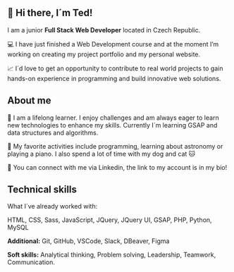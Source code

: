 ## 👋 Hi there, I´m Ted!
I am a junior **Full Stack Web Developer** located in Czech Republic.

💻 I have just finished a Web Development course and at the moment I’m working on creating my project portfolio and my personal website.

📈 I´d love to get an opportunity to contribute to real world projects to gain hands-on experience in programming and build innovative web solutions.

## About me

🌱 I am a lifelong learner. I enjoy challenges and am always eager to learn new technologies to enhance my skills. Currently I´m learning GSAP and data structures and algorithms.

🎹 My favorite activities include programming, learning about astronomy or playing a piano. I also spend a lot of time with my dog and cat 🐱

📧 You can connect with me via Linkedin, the link to my account is in my bio!

## Technical skills

What I´ve already worked with:

HTML, CSS, Sass, JavaScript, JQuery, JQuery UI, GSAP, PHP, Python, MySQL

**Additional:** Git, GitHub, VSCode, Slack, DBeaver, Figma

**Soft skills:** Analytical thinking, Problem solving, Leadership, Teamwork, Communication.

<!---
ted-lindemann/ted-lindemann is a ✨ special ✨ repository because its `README.md` (this file) appears on your GitHub profile.
You can click the Preview link to take a look at your changes.
--->
